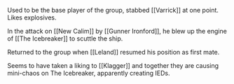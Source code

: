 Used to be the base player of the group, stabbed [[Varrick]] at one point. Likes explosives.

In the attack on [[New Calim]] by [[Gunner Ironford]], he blew up the engine of [[The Icebreaker]] to scuttle the ship. 

Returned to the group when [[Leland]] resumed his position as first mate.

Seems to have taken a liking to [[Klagger]] and together they are causing mini-chaos on The Icebreaker, apparently creating IEDs.